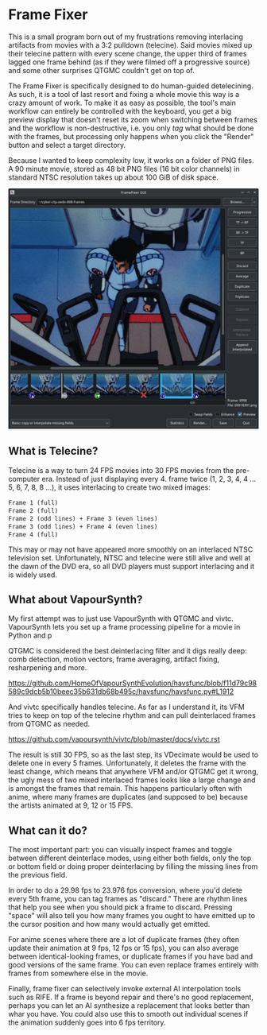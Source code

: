 Frame Fixer
===========

This is a small program born out of my frustrations removing interlacing artifacts
from movies with a 3:2 pulldown (telecine). Said movies mixed up their telecine pattern with
every scene change, the upper third of frames lagged one frame behind (as if they were filmed
off a progressive source) and some other surprises QTGMC couldn't get on top of.

The Frame Fixer is specifically designed to do human-guided detelecining. As such, it is
a tool of last resort and fixing a whole movie this way is a crazy amount of work. To make it
as easy as possible, the tool's main workflow can entirely be controlled with the keyboard,
you get a big preview display that doesn't reset its zoom when switching between frames and
the workflow is non-destructive, i.e. you only *tag* what should be done with the frames,
but processing only happens when you click the "Render" button and select a target directory.

Because I wanted to keep complexity low, it works on a folder of PNG files. A 90 minute
movie, stored as 48 bit PNG files (16 bit color channels) in standard NTSC resolution
takes up about 100 GiB of disk space.

![Scintilla Text Editor](./Documents/frame-fixer-main-window.png)


What is Telecine?
-----------------

Telecine is a way to turn 24 FPS movies into 30 FPS movies from the pre-computer era.
Instead of just displaying every 4. frame twice (1, 2, 3, 4, 4 ... 5, 6, 7, 8, 8 ...),
it uses interlacing to create two mixed images:

    Frame 1 (full)
    Frame 2 (full)
    Frame 2 (odd lines) + Frame 3 (even lines)
    Frame 3 (odd lines) + Frame 4 (even lines)
    Frame 4 (full)

This may or may not have appeared more smoothly on an interlaced NTSC television set.
Unfortunately, NTSC and telecine were still alive and well at the dawn of the DVD era,
so all DVD players must support interlacing and it is widely used.


What about VapourSynth?
-----------------------

My first attempt was to just use VapourSynth with QTGMC and vivtc. VapourSynth lets
you set up a frame processing pipeline for a movie in Python and p

QTGMC is considered the best deinterlacing filter and it digs really deep:
comb detection, motion vectors, frame averaging, artifact fixing, resharpening and more.

https://github.com/HomeOfVapourSynthEvolution/havsfunc/blob/f11d79c98589c9dcb5b10beec35b631db68b495c/havsfunc/havsfunc.py#L1912

And vivtc specifically handles telecine. As far as I understand it, its VFM  tries to
keep on top of the telecine rhythm and can pull deinterlaced frames from QTGMC as needed.

https://github.com/vapoursynth/vivtc/blob/master/docs/vivtc.rst

The result is still 30 FPS, so as the last step, its VDecimate would be used to delete one
in every 5 frames. Unfortunately, it deletes the frame with the least change, which means
that anywhere VFM and/or QTGMC get it wrong, the ugly mess of two mixed interlaced frames
looks like a large change and is amongst the frames that remain. This happens particularly
often with anime, where many frames are duplicates (and supposed to be) because the artists
animated at 9, 12 or 15 FPS.


What can it do?
---------------

The most important part: you can visually inspect frames and toggle between different
deinterlace modes, using either both fields, only the top or bottom field or doing proper
deinterlacing by filling the missing lines from the previous field.

In order to do a 29.98 fps to 23.976 fps conversion, where you'd delete every 5th frame,
you can tag frames as "discard." There are rhythm lines that help you see when you should
pick a frame to discard. Pressing "space" will also tell you how many frames you ought
to have emitted up to the cursor position and how many would actually get emitted.

For anime scenes where there are a lot of duplicate frames (they often update their
animation at 9 fps, 12 fps or 15 fps), you can also average between identical-looking frames,
or duplicate frames if you have bad and good versions of the same frame. You can even replace
frames entirely with frames from somewhere else in the movie.

Finally, frame fixer can selectively invoke external AI interpolation tools such as RIFE.
If a frame is beyond repair and there's no good replacement, perhaps you can let an AI
synthesize a replacement that looks better than whar you have. You could also use this to
smooth out individual scenes if the animation suddenly goes into 6 fps territory.
